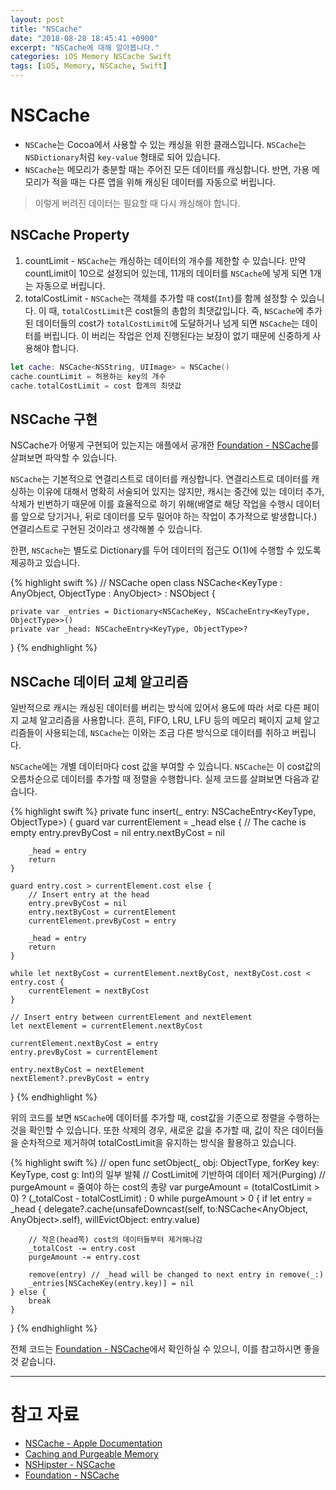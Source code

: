 ```yaml
---
layout: post
title: "NSCache"
date: "2018-08-28 18:45:41 +0900"
excerpt: "NSCache에 대해 알아봅니다."
categories: iOS Memory NSCache Swift
tags: [iOS, Memory, NSCache, Swift]
---
```



# NSCache

* `NSCache`는 Cocoa에서 사용할 수 있는 캐싱을 위한 클래스입니다. `NSCache`는 `NSDictionary`처럼 `key-value` 형태로 되어 있습니다.
* `NSCache`는 메모리가 충분할 때는 주어진 모든 데이터를 캐싱합니다. 반면, 가용 메모리가 적을 때는 다른 앱을 위해 캐싱된 데이터를 자동으로 버립니다.

> 이렇게 버려진 데이터는 필요할 때 다시 캐싱해야 합니다.

## NSCache Property

1. countLimit - `NSCache`는 캐싱하는 데이터의 개수를 제한할 수 있습니다. 만약 countLimit이 10으로 설정되어 있는데, 11개의 데이터를 `NSCache`에 넣게 되면 1개는 자동으로 버립니다.
2. totalCostLimit - `NSCache`는 객체를 추가할 때 cost(`Int`)를 함께 설정할 수 있습니다. 이 때, `totalCostLimit`은 cost들의 총합의 최댓값입니다. 즉, `NSCache`에 추가된 데이터들의 cost가 `totalCostLimit`에 도달하거나 넘게 되면 `NSCache`는 데이터를 버립니다. 이 버리는 작업은 언제 진행된다는 보장이 없기 때문에 신중하게 사용해야 합니다.

```swift
let cache: NSCache<NSString, UIImage> = NSCache()
cache.countLimit = 허용하는 key의 개수
cache.totalCostLimit = cost 합계의 최댓값
```

## NSCache 구현

NSCache가 어떻게 구현되어 있는지는 애플에서 공개한 [Foundation - NSCache](https://github.com/apple/swift-corelibs-foundation/blob/master/Foundation/NSCache.swift)를 살펴보면 파악할 수 있습니다.

`NSCache`는 기본적으로 연결리스트로 데이터를 캐싱합니다. 연결리스트로 데이터를 캐싱하는 이유에 대해서 명확히 서술되어 있지는 않지만, 캐시는 중간에 있는 데이터 추가, 삭제가 빈번하기 때문에 이를 효율적으로 하기 위해(배열로 해당 작업을 수행시 데이터를 앞으로 당기거나, 뒤로 데이터를 모두 밀어야 하는 작업이 추가적으로 발생합니다.) 연결리스트로 구현된 것이라고 생각해볼 수 있습니다.

한편, `NSCache`는 별도로 Dictionary를 두어 데이터의 접근도 O(1)에 수행할 수 있도록 제공하고 있습니다.

{% highlight swift %}
// NSCache
open class NSCache<KeyType : AnyObject, ObjectType : AnyObject> : NSObject {

    private var _entries = Dictionary<NSCacheKey, NSCacheEntry<KeyType, ObjectType>>()
    private var _head: NSCacheEntry<KeyType, ObjectType>?
}
{% endhighlight %}

## NSCache 데이터 교체 알고리즘

일반적으로 캐시는 캐싱된 데이터를 버리는 방식에 있어서 용도에 따라 서로 다른 페이지 교체 알고리즘을 사용합니다. 흔히, FIFO, LRU, LFU 등의 메모리 페이지 교체 알고리즘들이 사용되는데, `NSCache`는 이와는 조금 다른 방식으로 데이터를 취하고 버립니다.

`NSCache`에는 개별 데이터마다 cost 값을 부여할 수 있습니다. `NSCache`는 이 cost값의 오름차순으로 데이터를 추가할 때 정렬을 수행합니다. 실제 코드를 살펴보면 다음과 같습니다.

{% highlight swift %}
private func insert(_ entry: NSCacheEntry<KeyType, ObjectType>) {
    guard var currentElement = _head else {
        // The cache is empty
        entry.prevByCost = nil
        entry.nextByCost = nil

        _head = entry
        return
    }

    guard entry.cost > currentElement.cost else {
        // Insert entry at the head
        entry.prevByCost = nil
        entry.nextByCost = currentElement
        currentElement.prevByCost = entry

        _head = entry
        return
    }

    while let nextByCost = currentElement.nextByCost, nextByCost.cost < entry.cost {
        currentElement = nextByCost
    }

    // Insert entry between currentElement and nextElement
    let nextElement = currentElement.nextByCost

    currentElement.nextByCost = entry
    entry.prevByCost = currentElement

    entry.nextByCost = nextElement
    nextElement?.prevByCost = entry
}
{% endhighlight %}

위의 코드를 보면 `NSCache`에 데이터를 추가할 때, cost값을 기준으로 정렬을 수행하는 것을 확인할 수 있습니다. 또한 삭제의 경우, 새로운 값을 추가할 때, 값이 작은 데이터들을 순차적으로 제거하여 totalCostLimit을 유지하는 방식을 활용하고 있습니다.

{% highlight swift %}
// open func setObject(_ obj: ObjectType, forKey key: KeyType, cost g: Int)의 일부 발췌
// CostLimit에 기반하여 데이터 제거(Purging)
// purgeAmount = 줄여야 하는 cost의 총량
var purgeAmount = (totalCostLimit > 0) ? (_totalCost - totalCostLimit) : 0
while purgeAmount > 0 {
    if let entry = _head {
        delegate?.cache(unsafeDowncast(self, to:NSCache<AnyObject, AnyObject>.self), willEvictObject: entry.value)

        // 작은(head쪽) cost의 데이터들부터 제거해나감
        _totalCost -= entry.cost
        purgeAmount -= entry.cost

        remove(entry) // _head will be changed to next entry in remove(_:)
        _entries[NSCacheKey(entry.key)] = nil
    } else {
        break
    }
}
{% endhighlight %}

전체 코드는 [Foundation - NSCache](https://github.com/apple/swift-corelibs-foundation/blob/master/Foundation/NSCache.swift)에서 확인하실 수 있으니, 이를 참고하시면 좋을 것 같습니다.

---

# 참고 자료

* [NSCache - Apple Documentation](https://developer.apple.com/documentation/foundation/nscache)
* [Caching and Purgeable Memory](https://developer.apple.com/library/archive/documentation/Performance/Conceptual/ManagingMemory/Articles/CachingandPurgeableMemory.html)
* [NSHipster - NSCache](https://nshipster.com/nscache/)
* [Foundation - NSCache](https://github.com/apple/swift-corelibs-foundation/blob/master/Foundation/NSCache.swift)
